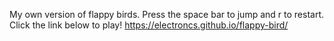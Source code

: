 My own version of flappy birds.
Press the space bar to jump and r to restart.
Click the link below to play!
https://electroncs.github.io/flappy-bird/

